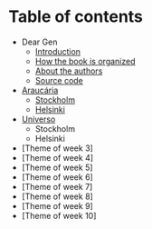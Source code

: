 # Table of contents


* Dear Gen
  * [Introduction](00-introduction/readme.md)
  * [How the book is organized](00-introduction/how-the-book-is-organized.md)
  * [About the authors](00-introduction/about-the-authors.md)
  * [Source code](00-introduction/source-code.md)
* [Araucária](01-araucaria/README.md)
  * [Stockholm](01-araucaria/stockholm.md)
  * [Helsinki](01-araucaria/helsinki.md)
* [Universo](02-universo/README.md)
  * Stockholm
  * Helsinki
* \[Theme of week 3\]
* \[Theme of week 4\]
* \[Theme of week 5\]
* \[Theme of week 6\]
* \[Theme of week 7\]
* \[Theme of week 8\]
* \[Theme of week 9\]
* \[Theme of week 10\]

